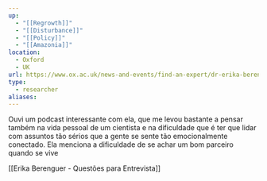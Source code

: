 ```yaml
---
up:
  - "[[Regrowth]]"
  - "[[Disturbance]]"
  - "[[Policy]]"
  - "[[Amazonia]]"
location:
  - Oxford
  - UK
url: https://www.ox.ac.uk/news-and-events/find-an-expert/dr-erika-berenguer
type:
  - researcher
aliases: 
---
```


Ouvi um podcast interessante com ela, que me levou bastante a pensar também na vida pessoal de um cientista e na dificuldade que é ter que lidar com assuntos tão sérios que a gente se sente tão emocionalmente conectado. Ela menciona a dificuldade de se achar um bom parceiro quando se vive 


[[Erika Berenguer - Questões para Entrevista]]

